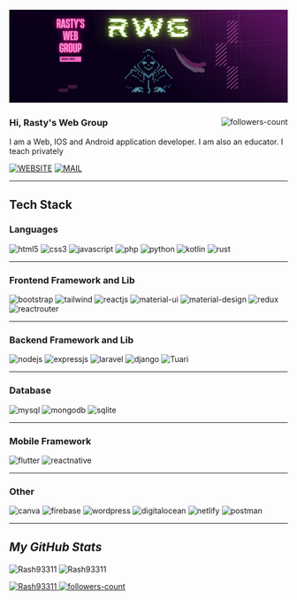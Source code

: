 <!----------------------------------- Banner - GeekyShows ------------------------------------>
![banner](https://github.com/Rash93311/Rash93311/blob/main/banner.jpg)


<!----------------------------------- About Section ------------------------------------>
<div>
 
  <a href="https://github.com/Rash93311?tab=followers">
     <img align="right" src="https://img.shields.io/github/followers/Rash93311?label=Followers&style=social" alt="followers-count">
  </a>
  <h3>Hi, Rasty's Web Group</h3>
  <p>I am a Web, IOS and Android application developer. I am also an educator. I teach privately
    
   
  </P> 
</div>

[![WEBSITE](https://img.shields.io/badge/WEBSITE-%23E23434.svg?style=for-the-badge)](https://rwgshop.ru/)
[![MAIL](https://img.shields.io/badge/MAIL-%23E23434.svg?style=for-the-badge&logo=maildotru&logoColor=white)](mailto:rastygt500@gmail.com)
<hr>

<!----------------------------------- Tech Stack Section ------------------------------------>
<h2>Tech Stack</h2>
<h3>Languages</h3>
<p>
    <img src="https://img.shields.io/badge/HTML5-E34F26?style=for-the-badge&logo=html5&logoColor=white" alt="html5" />
    <img src="https://img.shields.io/badge/CSS3-1572B6?style=for-the-badge&logo=css3&logoColor=white" alt="css3" />
    <img src="https://img.shields.io/badge/JavaScript-323330?style=for-the-badge&logo=javascript&logoColor=F7DF1E" alt="javascript" />
    <img src="https://img.shields.io/badge/PHP-777BB4?style=for-the-badge&logo=php&logoColor=white" alt="php" />
    <img src="https://img.shields.io/badge/Python-FFD43B?style=for-the-badge&logo=python&logoColor=blue" alt="python" />
    <img src="https://img.shields.io/badge/Kotlin-0095D5?&style=for-the-badge&logo=kotlin&logoColor=white" alt="kotlin" />
    <img src="https://img.shields.io/badge/RUST-%23000000.svg?style=for-the-badge&logo=rust&logoColor=white" alt="rust" />
  
</p>
<hr>
<h3>Frontend Framework and Lib</h3>

<p>
    <img src="https://img.shields.io/badge/Bootstrap-563D7C?style=for-the-badge&logo=bootstrap&logoColor=white" alt="bootstrap" />
    <img src="https://img.shields.io/badge/Tailwind_CSS-38B2AC?style=for-the-badge&logo=tailwind-css&logoColor=white" alt="tailwind" />
    <img src="https://img.shields.io/badge/React JS-20232A?style=for-the-badge&logo=react&logoColor=61DAFB" alt="reactjs" />
    <img src="https://img.shields.io/badge/Material%20UI-007FFF?style=for-the-badge&logo=mui&logoColor=white" alt="material-ui" />
    <img src="https://img.shields.io/badge/material%20design-757575?style=for-the-badge&logo=material%20design&logoColor=white" alt="material-design" />
    <img src="https://img.shields.io/badge/Redux Toolkit-593D88?style=for-the-badge&logo=redux&logoColor=white" alt="redux" />
    <img src="https://img.shields.io/badge/React_Router-CA4245?style=for-the-badge&logo=react-router&logoColor=white" alt="reactrouter" />
</p>
<hr>
<h3>Backend Framework and Lib</h3>
<p>
    <img src="https://img.shields.io/badge/Node.js-339933?style=for-the-badge&logo=nodedotjs&logoColor=white" alt="nodejs" />
    <img src="https://img.shields.io/badge/Express.js-000000?style=for-the-badge&logo=express&logoColor=white" alt="expressjs" />
    <img src="https://img.shields.io/badge/Laravel-FF2D20?style=for-the-badge&logo=laravel&logoColor=white" alt="laravel" />
    <img src="https://img.shields.io/badge/Django-092E20?style=for-the-badge&logo=django&logoColor=green" alt="django" />
    <img src="https://img.shields.io/badge/TAURI-%23FFC131.svg?style=for-the-badge&logo=tauri&logoColor=black" alt="Tuari" />
</p>
<hr>
<h3>Database</h3>
<p>
    <img src="https://img.shields.io/badge/MySQL-005C84?style=for-the-badge&logo=mysql&logoColor=white" alt="mysql" />
    <img src="https://img.shields.io/badge/MongoDB-4EA94B?style=for-the-badge&logo=mongodb&logoColor=white" alt="mongodb" />
    <img src="https://img.shields.io/badge/SQLite-07405E?style=for-the-badge&logo=sqlite&logoColor=white" alt="sqlite" />
</p>
<hr>
<h3>Mobile Framework </h3>
<p>
    <img src="https://img.shields.io/badge/Flutter-02569B?style=for-the-badge&logo=flutter&logoColor=white" alt="flutter" />
    <img src="https://img.shields.io/badge/React_Native-20232A?style=for-the-badge&logo=react&logoColor=61DAFB" alt="reactnative" />
</p>
<hr>
<h3>Other</h3>
<p>
    <img src="https://img.shields.io/badge/Canva-%2300C4CC.svg?&style=for-the-badge&logo=Canva&logoColor=white" alt="canva" />
    <img src="https://img.shields.io/badge/firebase-ffca28?style=for-the-badge&logo=firebase&logoColor=black" alt="firebase" />
    <img src="https://img.shields.io/badge/Wordpress-21759B?style=for-the-badge&logo=wordpress&logoColor=white" alt="wordpress" />
    <img src="https://img.shields.io/badge/Digital_Ocean-0080FF?style=for-the-badge&logo=DigitalOcean&logoColor=white" alt="digitalocean" />
    <img src="https://img.shields.io/badge/Netlify-00C7B7?style=for-the-badge&logo=netlify&logoColor=white" alt="netlify" />
    <img src="https://img.shields.io/badge/Postman-FF6C37?style=for-the-badge&logo=Postman&logoColor=white" alt="postman" />
</p>
<hr>

<!----------------------------------- Social Media Links Section ------------------------------------>



<!----------------------------------- GitHub Stats Section ------------------------------------>
<h2><i>My GitHub Stats</i></h2>
<p>
    <img align="center" src="https://github-readme-stats.vercel.app/api?username=Rash93311&show_icons=true&include_all_commits=true&count_private=true&hide=issues,contribs&border_radius=0&locale=en&theme=dark" alt="Rash93311" height="139" />
    <img align="center" src="https://github-readme-stats.vercel.app/api/top-langs/?username=Rash93311&layout=compact&border_radius=0&theme=dark" alt="Rash93311" height="139" />
</p>

<!----------------------------------- Profile View Section ------------------------------------>

<p align="left">
    <a href="https://github.com/Rash93311">
        <img src="https://komarev.com/ghpvc/?username=Rash93311&label=Profile%20views&color=0e75b6&style=flat" alt="Rash93311" />
    </a>
    <a href="https://github.com/Rash93311?tab=followers">
        <img src="https://img.shields.io/github/followers/Rash93311?label=Followers&style=social" alt="followers-count">
    </a>
</p>
